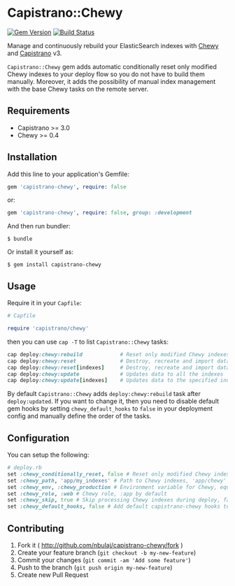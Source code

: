 # Capistrano::Chewy
[![Gem Version](https://badge.fury.io/rb/capistrano-chewy.svg)](http://badge.fury.io/rb/capistrano-chewy)
[![Build Status](https://travis-ci.org/nbulaj/capistrano-chewy.svg?branch=master)](https://travis-ci.org/nbulaj/capistrano-chewy)

Manage and continuously rebuild your ElasticSearch indexes with [Chewy](https://github.com/toptal/chewy/) and [Capistrano](https://github.com/capistrano/capistrano) v3.

`Capistrano::Chewy` gem adds automatic conditionally reset only modified Chewy indexes to your deploy flow so you do not have to build them manually.
Moreover, it adds the possibility of manual index management with the base Chewy tasks on the remote server.

## Requirements

* Capistrano >= 3.0
* Chewy >= 0.4

## Installation

Add this line to your application's Gemfile:

```ruby
gem 'capistrano-chewy', require: false
```

or:

```ruby
gem 'capistrano-chewy', require: false, group: :development
```

And then run bundler:

```
$ bundle
```

Or install it yourself as:

```
$ gem install capistrano-chewy
```

## Usage

Require it in your `Capfile`:

```ruby
# Capfile

require 'capistrano/chewy'
```

then you can use `cap -T` to list `Capistrano::Chewy` tasks:

```ruby
cap deploy:chewy:rebuild            # Reset only modified Chewy indexes
cap deploy:chewy:reset              # Destroy, recreate and import data to all the indexes
cap deploy:chewy:reset[indexes]     # Destroy, recreate and import data to the specified indexes
cap deploy:chewy:update             # Updates data to all the indexes
cap deploy:chewy:update[indexes]    # Updates data to the specified indexes
```

By default `Capistrano::Chewy` adds `deploy:chewy:rebuild` task after `deploy:updated`.
If you want to change it, then you need to disable default gem hooks by setting `chewy_default_hooks` to `false` in your deployment config and manually define the order of the tasks.

## Configuration

You can setup the following:

```ruby
# deploy.rb
set :chewy_conditionally_reset, false # Reset only modified Chewy indexes, true by default
set :chewy_path, 'app/my_indexes' # Path to Chewy indexes, 'app/chewy' by default
set :chewy_env, :chewy_production # Environment variable for Chewy, equal to RAILS_ENV by default
set :chewy_role, :web # Chewy role, :app by default
set :chewy_skip, true # Skip processing Chewy indexes during deploy, false by default
set :chewy_default_hooks, false # Add default capistrano-chewy hooks to your deploy flow, true by default
```

## Contributing

1. Fork it ( http://github.com/nbulaj/capistrano-chewy/fork )
2. Create your feature branch (`git checkout -b my-new-feature`)
3. Commit your changes (`git commit -am 'Add some feature'`)
4. Push to the branch (`git push origin my-new-feature`)
5. Create new Pull Request
